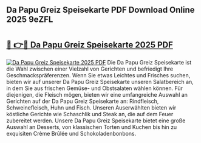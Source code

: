 ## Da Papu Greiz Speisekarte PDF Download Online 2025 9eZFL

# <h2><a href="http://gc9zo5.nevu.top/?p=Da+Papu+Greiz+Speisekarte">🔗 👉🔴 Da Papu Greiz Speisekarte 2025 PDF</a></h2>

[![Da Papu Greiz Speisekarte 2025 PDF](https://i.imgur.com/dBaPXMq.png)](http://gc9zo5.nevu.top/?p=Da+Papu+Greiz+Speisekarte)
Die Da Papu Greiz Speisekarte ist die Wahl zwischen einer Vielzahl von Gerichten und befriedigt Ihre Geschmackspräferenzen. Wenn Sie etwas Leichtes und Frisches suchen, bieten wir auf unserer Da Papu Greiz Speisekarte unseren Salatbereich an, in dem Sie aus frischen Gemüse- und Obstsalaten wählen können. Für diejenigen, die Fleisch mögen, bieten wir eine umfangreiche Auswahl an Gerichten auf der Da Papu Greiz Speisekarte an: Rindfleisch, Schweinefleisch, Huhn und Fisch. Unseren Auserwählten bieten wir köstliche Gerichte wie Schaschlik und Steak an, die auf dem Feuer zubereitet werden. Unsere Da Papu Greiz Speisekarte bietet eine große Auswahl an Desserts, von klassischen Torten und Kuchen bis hin zu exquisiten Crème Brûlée und Schokoladenbonbons.
